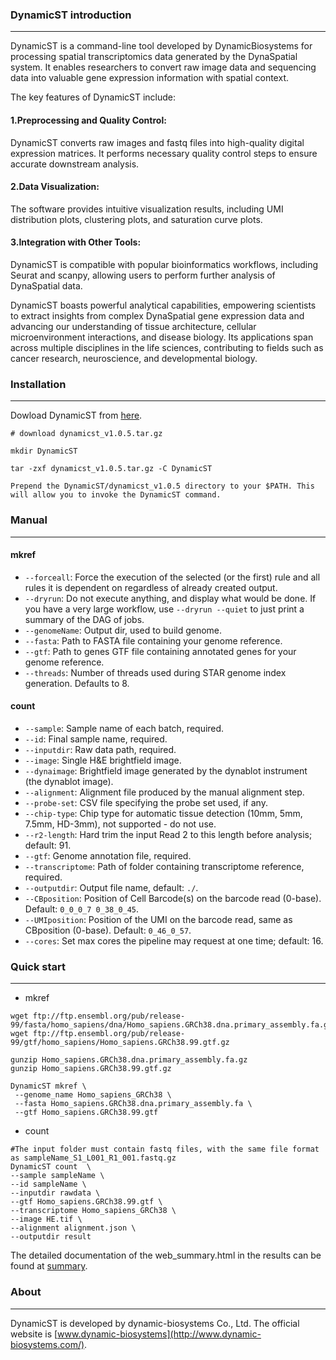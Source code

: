 ### DynamicST introduction

---

DynamicST is a command-line tool developed by DynamicBiosystems for processing spatial transcriptomics data generated by the DynaSpatial system. It enables researchers to convert raw image data and sequencing data into valuable gene expression information with spatial context.

The key features of DynamicST include:

#### 1.Preprocessing and Quality Control: 
DynamicST converts raw images and fastq files into high-quality digital expression matrices. It performs necessary quality control steps to ensure accurate downstream analysis.

#### 2.Data Visualization: 
The software provides intuitive visualization results, including UMI distribution plots, clustering plots, and saturation curve plots.

#### 3.Integration with Other Tools: 
DynamicST is compatible with popular bioinformatics workflows, including Seurat and scanpy, allowing users to perform further analysis of DynaSpatial data.

DynamicST boasts powerful analytical capabilities, empowering scientists to extract insights from complex DynaSpatial gene expression data and advancing our understanding of tissue architecture, cellular microenvironment interactions, and disease biology. Its applications span across multiple disciplines in the life sciences, contributing to fields such as cancer research, neuroscience, and developmental biology.

### Installation

----

Dowload DynamicST from [here](https://github.com/DynamicBiosystems/DynamicST/releases/tag/v1.0.5).

```shell
# download dynamicst_v1.0.5.tar.gz

mkdir DynamicST

tar -zxf dynamicst_v1.0.5.tar.gz -C DynamicST

Prepend the DynamicST/dynamicst_v1.0.5 directory to your $PATH. This will allow you to invoke the DynamicST command.
```

### Manual
---

#### mkref

- `--forceall`: Force the execution of the selected (or the first) rule and all rules it is dependent on regardless of already created output.
- `--dryrun`: Do not execute anything, and display what would be done. If you have a very large workflow, use `--dryrun --quiet` to just print a summary of the DAG of jobs.
- `--genomeName`: Output dir, used to build genome.
- `--fasta`: Path to FASTA file containing your genome reference.
- `--gtf`: Path to genes GTF file containing annotated genes for your genome reference.
- `--threads`: Number of threads used during STAR genome index generation. Defaults to 8.

#### count

- `--sample`: Sample name of each batch, required.
- `--id`: Final sample name, required.
- `--inputdir`: Raw data path, required.
- `--image`: Single H&E brightfield image.
- `--dynaimage`: Brightfield image generated by the dynablot instrument (the dynablot image).
- `--alignment`: Alignment file produced by the manual alignment step.
- `--probe-set`: CSV file specifying the probe set used, if any.
- `--chip-type`: Chip type for automatic tissue detection (10mm, 5mm, 7.5mm, HD-3mm), not supported - do not use.
- `--r2-length`: Hard trim the input Read 2 to this length before analysis; default: 91.
- `--gtf`: Genome annotation file, required.
- `--transcriptome`: Path of folder containing transcriptome reference, required.
- `--outputdir`: Output file name, default: `./`.
- `--CBposition`: Position of Cell Barcode(s) on the barcode read (0-base). Default: `0_0_0_7 0_38_0_45`.
- `--UMIposition`: Position of the UMI on the barcode read, same as CBposition (0-base). Default: `0_46_0_57`.
- `--cores`: Set max cores the pipeline may request at one time; default: 16.
### Quick start

---

- mkref

```shell
wget ftp://ftp.ensembl.org/pub/release-99/fasta/homo_sapiens/dna/Homo_sapiens.GRCh38.dna.primary_assembly.fa.gz
wget ftp://ftp.ensembl.org/pub/release-99/gtf/homo_sapiens/Homo_sapiens.GRCh38.99.gtf.gz

gunzip Homo_sapiens.GRCh38.dna.primary_assembly.fa.gz
gunzip Homo_sapiens.GRCh38.99.gtf.gz

DynamicST mkref \
 --genome_name Homo_sapiens_GRCh38 \
 --fasta Homo_sapiens.GRCh38.dna.primary_assembly.fa \
 --gtf Homo_sapiens.GRCh38.99.gtf
```

- count

```shell
#The input folder must contain fastq files, with the same file format as sampleName_S1_L001_R1_001.fastq.gz
DynamicST count  \
--sample sampleName \
--id sampleName \
--inputdir rawdata \
--gtf Homo_sapiens.GRCh38.99.gtf \
--transcriptome Homo_sapiens_GRCh38 \
--image HE.tif \
--alignment alignment.json \
--outputdir result
```

The detailed documentation of the web_summary.html in the results can be found at [summary](https://github.com/DynamicBiosystems/DynamicST/blob/main/doc/web_summary.md).

### About

---

DynamicST is developed by dynamic-biosystems Co., Ltd. The official website is [www.dynamic-biosystems](http://www.dynamic-biosystems.com/).





